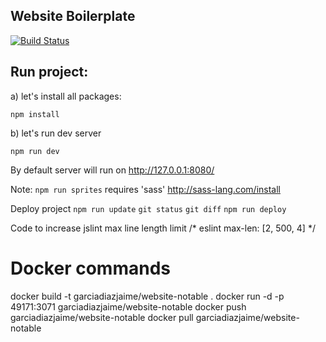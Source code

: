 Website Boilerplate
----

[![Build Status](https://travis-ci.org/garciadiazjaime/website-notable.svg)](https://travis-ci.org/garciadiazjaime/website-notable)

Run project:
----
a) let's install all packages:

`npm install`

b) let's run dev server

`npm run dev`

By default server will run on http://127.0.0.1:8080/

Note: `npm run sprites` requires 'sass'
http://sass-lang.com/install

Deploy project
`npm run update`
`git status`
`git diff`
`npm run deploy`

Code to increase jslint max line length limit
/* eslint max-len: [2, 500, 4] */

Docker commands
====

docker build -t garciadiazjaime/website-notable .
docker run -d -p 49171:3071 garciadiazjaime/website-notable
docker push garciadiazjaime/website-notable
docker pull garciadiazjaime/website-notable
